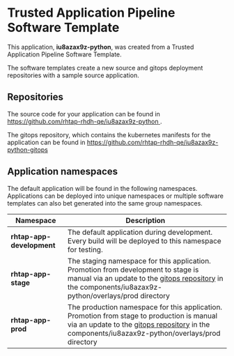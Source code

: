 # Trusted Application Pipeline Software Template

This application, **iu8azax9z-python**, was created from a Trusted Application Pipeline Software Template.

The software templates create a new source and gitops deployment repositories with a sample source application. 

## Repositories

The source code for your application can be found in [https://github.com/rhtap-rhdh-qe/iu8azax9z-python ](https://github.com/rhtap-rhdh-qe/iu8azax9z-python ).
 
The gitops repository, which contains the kubernetes manifests for the application can be found in 
[https://github.com/rhtap-rhdh-qe/iu8azax9z-python-gitops ](https://github.com/rhtap-rhdh-qe/iu8azax9z-python-gitops ) 

## Application namespaces 

The default application will be found in the following namespaces. Applications can be deployed into unique namespaces or multiple software templates can also bet generated into the same group namespaces.  

|  Namespace   |  Description   |  
| -------- | -------- |   
| **rhtap-app-development** | The default application during development. Every build will be deployed to this namespace for testing. | 
| **rhtap-app-stage** | The staging namespace for this application. Promotion from development to stage is manual via an update to the [gitops repository](https://github.com/rhtap-rhdh-qe/iu8azax9z-python-gitops ) in the components/iu8azax9z-python/overlays/prod directory |  
| **rhtap-app-prod** | The production namespace for this application. Promotion from stage to production is manual via an update to the [gitops repository](https://github.com/rhtap-rhdh-qe/iu8azax9z-python-gitops ) in the components/iu8azax9z-python/overlays/prod directory | 